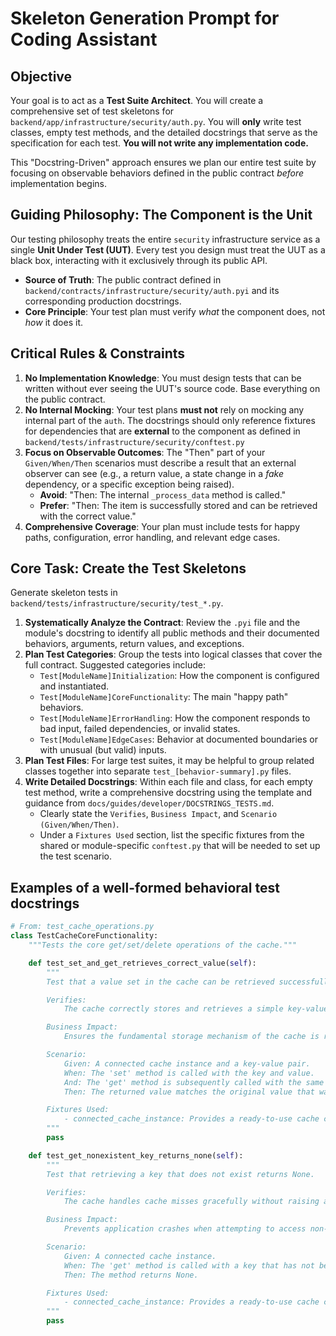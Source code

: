 # Skeleton Generation Prompt for Coding Assistant

## **Objective**

Your goal is to act as a **Test Suite Architect**. You will create a comprehensive set of test skeletons for `backend/app/infrastructure/security/auth.py`. You will **only** write test classes, empty test methods, and the detailed docstrings that serve as the specification for each test. **You will not write any implementation code.**

This "Docstring-Driven" approach ensures we plan our entire test suite by focusing on observable behaviors defined in the public contract *before* implementation begins.

## **Guiding Philosophy: The Component is the Unit**

Our testing philosophy treats the entire `security` infrastructure service as a single **Unit Under Test (UUT)**. Every test you design must treat the UUT as a black box, interacting with it exclusively through its public API.

  * **Source of Truth**: The public contract defined in `backend/contracts/infrastructure/security/auth.pyi` and its corresponding production docstrings.
  * **Core Principle**: Your test plan must verify *what* the component does, not *how* it does it.

## **Critical Rules & Constraints**

1.  **No Implementation Knowledge**: You must design tests that can be written without ever seeing the UUT's source code. Base everything on the public contract.
2.  **No Internal Mocking**: Your test plans **must not** rely on mocking any internal part of the `auth`. The docstrings should only reference fixtures for dependencies that are **external** to the component as defined in `backend/tests/infrastructure/security/conftest.py`
3.  **Focus on Observable Outcomes**: The "Then" part of your `Given/When/Then` scenarios must describe a result that an external observer can see (e.g., a return value, a state change in a *fake* dependency, or a specific exception being raised).
      * **Avoid**: "Then: The internal `_process_data` method is called."
      * **Prefer**: "Then: The item is successfully stored and can be retrieved with the correct value."
4.  **Comprehensive Coverage**: Your plan must include tests for happy paths, configuration, error handling, and relevant edge cases.

## **Core Task: Create the Test Skeletons**

Generate skeleton tests in `backend/tests/infrastructure/security/test_*.py`.

1.  **Systematically Analyze the Contract**: Review the `.pyi` file and the module's docstring to identify all public methods and their documented behaviors, arguments, return values, and exceptions.
2.  **Plan Test Categories**: Group the tests into logical classes that cover the full contract. Suggested categories include:
      * `Test[ModuleName]Initialization`: How the component is configured and instantiated.
      * `Test[ModuleName]CoreFunctionality`: The main "happy path" behaviors.
      * `Test[ModuleName]ErrorHandling`: How the component responds to bad input, failed dependencies, or invalid states.
      * `Test[ModuleName]EdgeCases`: Behavior at documented boundaries or with unusual (but valid) inputs.
3.  **Plan Test Files**: For large test suites, it may be helpful to group related classes together into separate `test_[behavior-summary].py` files.
3.  **Write Detailed Docstrings**: Within each file and class, for each empty test method, write a comprehensive docstring using the template and guidance from `docs/guides/developer/DOCSTRINGS_TESTS.md`.
      * Clearly state the `Verifies`, `Business Impact`, and `Scenario (Given/When/Then)`.
      * Under a `Fixtures Used` section, list the specific fixtures from the shared or module-specific `conftest.py` that will be needed to set up the test scenario.

## Examples of a well-formed behavioral test docstrings

```python
# From: test_cache_operations.py
class TestCacheCoreFunctionality:
    """Tests the core get/set/delete operations of the cache."""

    def test_set_and_get_retrieves_correct_value(self):
        """
        Test that a value set in the cache can be retrieved successfully.

        Verifies:
            The cache correctly stores and retrieves a simple key-value pair.

        Business Impact:
            Ensures the fundamental storage mechanism of the cache is reliable.

        Scenario:
            Given: A connected cache instance and a key-value pair.
            When: The 'set' method is called with the key and value.
            And: The 'get' method is subsequently called with the same key.
            Then: The returned value matches the original value that was set.

        Fixtures Used:
            - connected_cache_instance: Provides a ready-to-use cache component.
        """
        pass

    def test_get_nonexistent_key_returns_none(self):
        """
        Test that retrieving a key that does not exist returns None.

        Verifies:
            The cache handles cache misses gracefully without raising an error.

        Business Impact:
            Prevents application crashes when attempting to access non-existent data.

        Scenario:
            Given: A connected cache instance.
            When: The 'get' method is called with a key that has not been set.
            Then: The method returns None.

        Fixtures Used:
            - connected_cache_instance: Provides a ready-to-use cache component.
        """
        pass
```